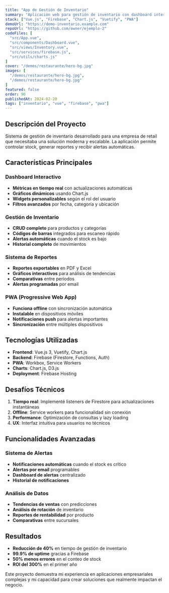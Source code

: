 ```yaml
---
title: "App de Gestión de Inventario"
summary: "Aplicación web para gestión de inventario con dashboard interactivo, reportes en tiempo real y sistema de notificaciones. Desarrollada para una empresa de retail."
stack: ["Vue.js", "Firebase", "Chart.js", "Vuetify", "PWA"]
demoUrl: "https://demo-inventario.example.com"
repoUrl: "https://github.com/owner/ejemplo-2"
codeFiles: [
  "src/App.vue",
  "src/components/Dashboard.vue",
  "src/views/Inventory.vue",
  "src/services/firebase.js",
  "src/utils/charts.js"
]
cover: "/demos/restaurante/hero-bg.jpg"
images: [
  "/demos/restaurante/hero-bg.jpg",
  "/demos/restaurante/hero-bg.jpg"
]
featured: false
order: 90
publishedAt: 2024-02-20
tags: ["inventario", "vue", "firebase", "pwa"]
---
```


## Descripción del Proyecto

Sistema de gestión de inventario desarrollado para una empresa de retail que necesitaba una solución moderna y escalable. La aplicación permite controlar stock, generar reportes y recibir alertas automáticas.

## Características Principales

### Dashboard Interactivo
- **Métricas en tiempo real** con actualizaciones automáticas
- **Gráficos dinámicos** usando Chart.js
- **Widgets personalizables** según el rol del usuario
- **Filtros avanzados** por fecha, categoría y ubicación

### Gestión de Inventario
- **CRUD completo** para productos y categorías
- **Códigos de barras** integrados para escaneo rápido
- **Alertas automáticas** cuando el stock es bajo
- **Historial completo** de movimientos

### Sistema de Reportes
- **Reportes exportables** en PDF y Excel
- **Gráficos interactivos** para análisis de tendencias
- **Comparativas** entre períodos
- **Alertas programadas** por email

### PWA (Progressive Web App)
- **Funciona offline** con sincronización automática
- **Instalable** en dispositivos móviles
- **Notificaciones push** para alertas importantes
- **Sincronización** entre múltiples dispositivos

## Tecnologías Utilizadas

- **Frontend**: Vue.js 3, Vuetify, Chart.js
- **Backend**: Firebase (Firestore, Functions, Auth)
- **PWA**: Workbox, Service Workers
- **Charts**: Chart.js, D3.js
- **Deployment**: Firebase Hosting

## Desafíos Técnicos

1. **Tiempo real**: Implementé listeners de Firestore para actualizaciones instantáneas
2. **Offline**: Service workers para funcionalidad sin conexión
3. **Performance**: Optimización de consultas y lazy loading
4. **UX**: Interfaz intuitiva para usuarios no técnicos

## Funcionalidades Avanzadas

### Sistema de Alertas
- **Notificaciones automáticas** cuando el stock es crítico
- **Alertas por email** programables
- **Dashboard de alertas** centralizado
- **Historial de notificaciones**

### Análisis de Datos
- **Tendencias de ventas** con predicciones
- **Análisis de rotación** de inventario
- **Reportes de rentabilidad** por producto
- **Comparativas** entre sucursales

## Resultados

- **Reducción de 40%** en tiempo de gestión de inventario
- **99.9% de uptime** gracias a Firebase
- **50% menos errores** en el conteo de stock
- **ROI del 300%** en el primer año

Este proyecto demuestra mi experiencia en aplicaciones empresariales complejas y mi capacidad para crear soluciones que realmente impactan el negocio.
